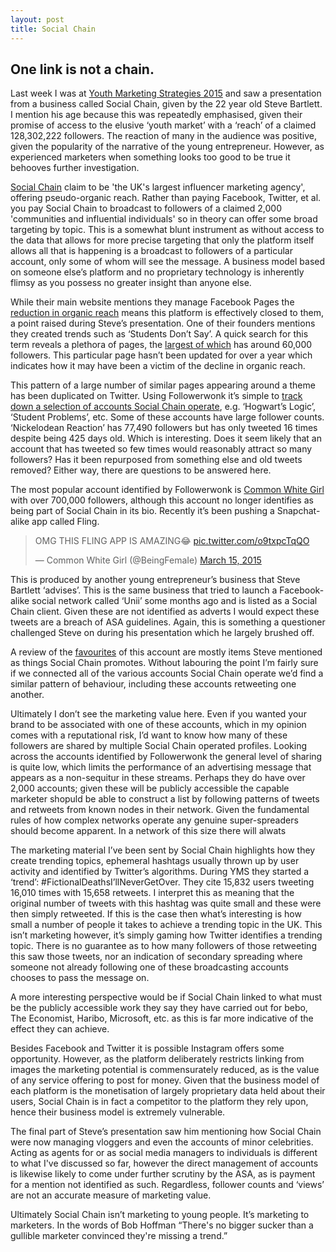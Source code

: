 ```yaml
---
layout: post
title: Social Chain
---
```


## One link is not a chain.

Last week I was at [Youth Marketing Strategies 2015](http://www.voxburner.com/events/yms15/home) and saw a presentation from a business called Social Chain, given by the 22 year old Steve Bartlett. I mention his age because this was repeatedly emphasised, given their promise of access to the elusive ‘youth market’ with a ‘reach’ of a claimed 128,302,222 followers. The reaction of many in the audience was positive, given the popularity of the narrative of the young entrepreneur. However, as experienced marketers when something looks too good to be true it behooves further investigation.

[Social Chain](http://www.donotlink.com/socialchain.co) claim to be 'the UK's largest influencer marketing agency', offering pseudo-organic reach. Rather than paying Facebook, Twitter, et al. you pay Social Chain to broadcast to followers of a claimed 2,000 'communities and influential individuals' so in theory can offer some broad targeting by topic. This is a somewhat blunt instrument as without access to the data that allows for more precise targeting that only the platform itself allows all that is happening is a broadcast to followers of a particular account, only some of whom will see the message. A business model based on someone else’s platform and no proprietary technology is inherently flimsy as you possess no greater insight than anyone else.

While their main website mentions they manage Facebook Pages the [reduction in organic reach](https://www.facebook.com/business/news/Organic-Reach-on-Facebook) means this platform is effectively closed to them, a point raised during Steve’s presentation. One of their founders mentions they created trends such as ‘Students Don’t Say’. A quick search for this term reveals a plethora of pages, the [largest of which](https://www.facebook.com/pages/Things-Uni-Students-Dont-Say/343284202460422?sk=likes) has around 60,000 followers. This particular page hasn’t been updated for over a year which indicates how it may have been a victim of the decline in organic reach.

This pattern of a large number of similar pages appearing around a theme has been duplicated on Twitter. Using Followerwonk it’s simple to [track down a selection of accounts Social Chain operate](https://followerwonk.com/bio/?q=TheSocialChain&q_type=all&s=fl), e.g. ‘Hogwart’s Logic’, ‘Student Problems’, etc. Some of these accounts have large follower counts. ‘Nickelodean Reaction’ has 77,490 followers but has only tweeted 16 times despite being 425 days old. Which is interesting. Does it seem likely that an account that has tweeted so few times would reasonably attract so many followers? Has it been repurposed from something else and old tweets removed? Either way, there are questions to be answered here.

The most popular account identified by Followerwonk is [Common White Girl](https://twitter.com/BeingFemaIe) with over 700,000 followers, although this account no longer identifies as being part of Social Chain in its bio. Recently it’s been pushing a Snapchat-alike app called Fling. 

<blockquote class="twitter-tweet" lang="en"><p>OMG THIS FLING APP IS AMAZING😂 <a href="http://t.co/o9txpcTqQO">pic.twitter.com/o9txpcTqQO</a></p>&mdash; Common White Girl (@BeingFemaIe) <a href="https://twitter.com/BeingFemaIe/status/577216967775379456">March 15, 2015</a></blockquote> <script async src="//platform.twitter.com/widgets.js" charset="utf-8"></script>

This is produced by another young entrepreneur’s business that Steve Bartlett ‘advises’. This is the same business that tried to launch a Facebook-alike social network called ‘Unii’ some months ago and is listed as a Social Chain client. Given these are not identified as adverts I would expect these tweets are a breach of ASA guidelines. Again, this is something a questioner challenged Steve on during his presentation which he largely brushed off. 

A review of the [favourites](https://twitter.com/BeingFemaIe/favorites) of this account are mostly items Steve mentioned as things Social Chain promotes. Without labouring the point I’m fairly sure if we connected all of the various accounts Social Chain operate we’d find a similar pattern of behaviour, including these accounts retweeting one another.

Ultimately I don’t see the marketing value here. Even if you wanted your brand to be associated with one of these accounts, which in my opinion comes with a reputational risk, I’d want to know how many of these followers are shared by multiple Social Chain operated profiles. Looking across the accounts identified by Followerwonk the general level of sharing is quite low, which limits the performance of an advertising message that appears as a non-sequitur in these streams. Perhaps they do have over 2,000 accounts; given these will be publicly accessible the capable marketer shopuld be able to construct a list by following patterns of tweets and retweets from known nodes in their network. Given the fundamental rules of how complex networks operate any genuine super-spreaders should become apparent. In a network of this size there will alwats 

The marketing material I’ve been sent by Social Chain highlights how they create trending topics, ephemeral hashtags usually thrown up by user activity and identified by Twitter’s algorithms. During YMS they started a ‘trend’: #FictionalDeathsI’llNeverGetOver. They cite 15,832 users tweeting 16,010 times with 15,658 retweets. I interpret this as meaning that the original number of tweets with this hashtag was quite small and these were then simply retweeted. If this is the case then what’s interesting is how small a number of people it takes to achieve a trending topic in the UK. This isn’t marketing however, it’s simply gaming how Twitter identifies a trending topic. There is no guarantee as to how many followers of those retweeting this saw those tweets, nor an indication of secondary spreading where someone not already following one of these broadcasting accounts chooses to pass the message on.

A more interesting perspective would be if Social Chain linked to what must be the publicly accessible work they say they have carried out for bebo, The Economist, Haribo, Microsoft, etc. as this is far more indicative of the effect they can achieve.

Besides Facebook and Twitter it is possible Instagram offers some opportunity. However, as the platform deliberately restricts linking from images the marketing potential is commensurately reduced, as is the value of any service offering to post for money. Given that the business model of each platform is the monetisation of largely proprietary data held about their users, Social Chain is in fact a competitor to the platform they rely upon, hence their business model is extremely vulnerable.

The final part of Steve’s presentation saw him mentioning how Social Chain were now managing vloggers and even the accounts of minor celebrities. Acting as agents for or as social media managers to individuals is different to what I've discussed so far, however the direct management of accounts is likewise likely to come under further scrutiny by the ASA, as is payment for a mention not identified as such. Regardless, follower counts and ‘views’ are not an accurate measure of marketing value. 

Ultimately Social Chain isn’t marketing to young people. It’s marketing to marketers. In the words of Bob Hoffman “There's no bigger sucker than a gullible marketer convinced they're missing a trend.”